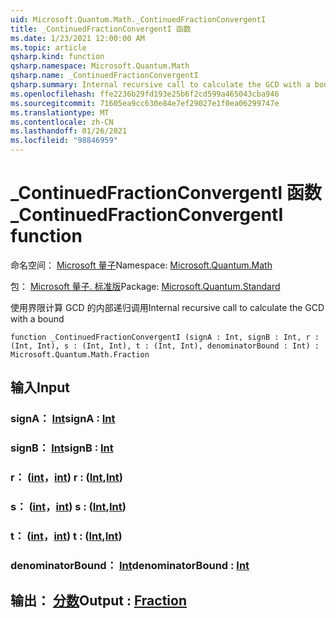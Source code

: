 ```yaml
---
uid: Microsoft.Quantum.Math._ContinuedFractionConvergentI
title: _ContinuedFractionConvergentI 函数
ms.date: 1/23/2021 12:00:00 AM
ms.topic: article
qsharp.kind: function
qsharp.namespace: Microsoft.Quantum.Math
qsharp.name: _ContinuedFractionConvergentI
qsharp.summary: Internal recursive call to calculate the GCD with a bound
ms.openlocfilehash: ffe2236b29fd193e25b6f2cd599a465043cba946
ms.sourcegitcommit: 71605ea9cc630e84e7ef29027e1f0ea06299747e
ms.translationtype: MT
ms.contentlocale: zh-CN
ms.lasthandoff: 01/26/2021
ms.locfileid: "98846959"
---
```

# <a name="_continuedfractionconvergenti-function"></a><span data-ttu-id="415da-102">_ContinuedFractionConvergentI 函数</span><span class="sxs-lookup"><span data-stu-id="415da-102">_ContinuedFractionConvergentI function</span></span>

<span data-ttu-id="415da-103">命名空间： [Microsoft 量子](xref:Microsoft.Quantum.Math)</span><span class="sxs-lookup"><span data-stu-id="415da-103">Namespace: [Microsoft.Quantum.Math](xref:Microsoft.Quantum.Math)</span></span>

<span data-ttu-id="415da-104">包： [Microsoft 量子. 标准版](https://nuget.org/packages/Microsoft.Quantum.Standard)</span><span class="sxs-lookup"><span data-stu-id="415da-104">Package: [Microsoft.Quantum.Standard](https://nuget.org/packages/Microsoft.Quantum.Standard)</span></span>


<span data-ttu-id="415da-105">使用界限计算 GCD 的内部递归调用</span><span class="sxs-lookup"><span data-stu-id="415da-105">Internal recursive call to calculate the GCD with a bound</span></span>

```qsharp
function _ContinuedFractionConvergentI (signA : Int, signB : Int, r : (Int, Int), s : (Int, Int), t : (Int, Int), denominatorBound : Int) : Microsoft.Quantum.Math.Fraction
```


## <a name="input"></a><span data-ttu-id="415da-106">输入</span><span class="sxs-lookup"><span data-stu-id="415da-106">Input</span></span>

### <a name="signa--int"></a><span data-ttu-id="415da-107">signA： [Int](xref:microsoft.quantum.lang-ref.int)</span><span class="sxs-lookup"><span data-stu-id="415da-107">signA : [Int](xref:microsoft.quantum.lang-ref.int)</span></span>




### <a name="signb--int"></a><span data-ttu-id="415da-108">signB： [Int](xref:microsoft.quantum.lang-ref.int)</span><span class="sxs-lookup"><span data-stu-id="415da-108">signB : [Int](xref:microsoft.quantum.lang-ref.int)</span></span>




### <a name="r--intint"></a><span data-ttu-id="415da-109">r： ([int](xref:microsoft.quantum.lang-ref.int)，[int](xref:microsoft.quantum.lang-ref.int)) </span><span class="sxs-lookup"><span data-stu-id="415da-109">r : ([Int](xref:microsoft.quantum.lang-ref.int),[Int](xref:microsoft.quantum.lang-ref.int))</span></span>




### <a name="s--intint"></a><span data-ttu-id="415da-110">s： ([int](xref:microsoft.quantum.lang-ref.int)，[int](xref:microsoft.quantum.lang-ref.int)) </span><span class="sxs-lookup"><span data-stu-id="415da-110">s : ([Int](xref:microsoft.quantum.lang-ref.int),[Int](xref:microsoft.quantum.lang-ref.int))</span></span>




### <a name="t--intint"></a><span data-ttu-id="415da-111">t： ([int](xref:microsoft.quantum.lang-ref.int)，[int](xref:microsoft.quantum.lang-ref.int)) </span><span class="sxs-lookup"><span data-stu-id="415da-111">t : ([Int](xref:microsoft.quantum.lang-ref.int),[Int](xref:microsoft.quantum.lang-ref.int))</span></span>




### <a name="denominatorbound--int"></a><span data-ttu-id="415da-112">denominatorBound： [Int](xref:microsoft.quantum.lang-ref.int)</span><span class="sxs-lookup"><span data-stu-id="415da-112">denominatorBound : [Int](xref:microsoft.quantum.lang-ref.int)</span></span>





## <a name="output--fraction"></a><span data-ttu-id="415da-113">输出： [分数](xref:Microsoft.Quantum.Math.Fraction)</span><span class="sxs-lookup"><span data-stu-id="415da-113">Output : [Fraction](xref:Microsoft.Quantum.Math.Fraction)</span></span>

